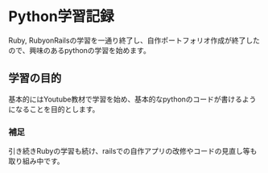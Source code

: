 # Python学習記録

Ruby, RubyonRailsの学習を一通り終了し、自作ポートフォリオ作成が終了したので、興味のあるpythonの学習を始めます。

## 学習の目的

基本的にはYoutube教材で学習を始め、基本的なpythonのコードが書けるようになることを目的とします。

### 補足

引き続きRubyの学習も続け、railsでの自作アプリの改修やコードの見直し等も取り組み中です。
